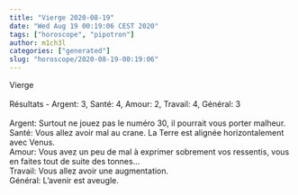 ```yaml
---
title: "Vierge 2020-08-19"
date: "Wed Aug 19 00:19:06 CEST 2020"
tags: ["horoscope", "pipotron"]
author: m1ch3l
categories: ["generated"]
slug: "horoscope/2020-08-19-00:19:06"
---
```


Vierge<br>
<br>
Résultats - Argent: 3, Santé: 4, Amour: 2, Travail: 4, Général: 3<br>
<br>
Argent:  Surtout ne jouez pas le numéro 30, il pourrait vous porter malheur. <br>
Santé:   Vous allez avoir mal au crane. La Terre est alignée horizontalement avec Venus.<br>
Amour:   Vous avez un peu de mal à exprimer sobrement vos ressentis, vous en faites tout de suite des tonnes... <br>
Travail: Vous allez avoir une augmentation. <br>
Général: L’avenir est aveugle.<br>
